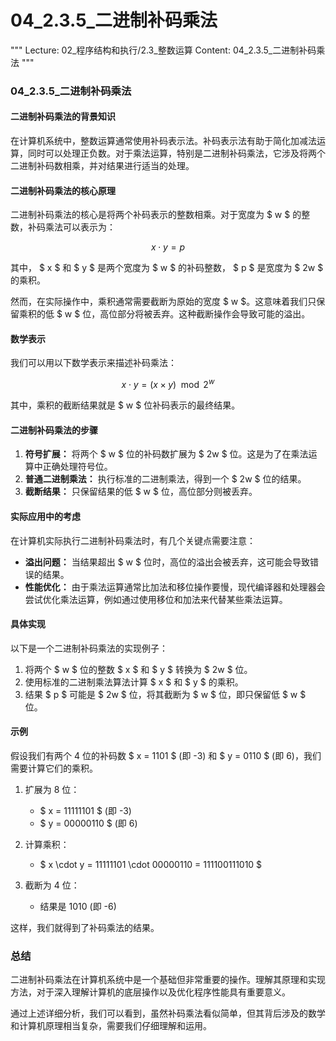 # 04_2.3.5_二进制补码乘法

"""
Lecture: 02_程序结构和执行/2.3_整数运算
Content: 04_2.3.5_二进制补码乘法
"""

### 04_2.3.5_二进制补码乘法

#### 二进制补码乘法的背景知识

在计算机系统中，整数运算通常使用补码表示法。补码表示法有助于简化加减法运算，同时可以处理正负数。对于乘法运算，特别是二进制补码乘法，它涉及将两个二进制补码数相乘，并对结果进行适当的处理。

#### 二进制补码乘法的核心原理

二进制补码乘法的核心是将两个补码表示的整数相乘。对于宽度为 $ w $ 的整数，补码乘法可以表示为：

$$ x \cdot y = p $$

其中， $ x $ 和 $ y $ 是两个宽度为 $ w $ 的补码整数， $ p $ 是宽度为 $ 2w $ 的乘积。

然而，在实际操作中，乘积通常需要截断为原始的宽度 $ w $。这意味着我们只保留乘积的低 $ w $ 位，高位部分将被丢弃。这种截断操作会导致可能的溢出。

#### 数学表示

我们可以用以下数学表示来描述补码乘法：

$$ x \cdot y = \left( x \times y \right) \mod 2^w $$

其中，乘积的截断结果就是 $ w $ 位补码表示的最终结果。

#### 二进制补码乘法的步骤

1. **符号扩展：** 将两个 $ w $ 位的补码数扩展为 $ 2w $ 位。这是为了在乘法运算中正确处理符号位。
2. **普通二进制乘法：** 执行标准的二进制乘法，得到一个 $ 2w $ 位的结果。
3. **截断结果：** 只保留结果的低 $ w $ 位，高位部分则被丢弃。

#### 实际应用中的考虑

在计算机实际执行二进制补码乘法时，有几个关键点需要注意：

- **溢出问题：** 当结果超出 $ w $ 位时，高位的溢出会被丢弃，这可能会导致错误的结果。
- **性能优化：** 由于乘法运算通常比加法和移位操作要慢，现代编译器和处理器会尝试优化乘法运算，例如通过使用移位和加法来代替某些乘法运算。

#### 具体实现

以下是一个二进制补码乘法的实现例子：

1. 将两个 $ w $ 位的整数 $ x $ 和 $ y $ 转换为 $ 2w $ 位。
2. 使用标准的二进制乘法算法计算 $ x $ 和 $ y $ 的乘积。
3. 结果 $ p $ 可能是 $ 2w $ 位，将其截断为 $ w $ 位，即只保留低 $ w $ 位。

#### 示例

假设我们有两个 4 位的补码数 $ x = 1101 $ (即 -3) 和 $ y = 0110 $ (即 6)，我们需要计算它们的乘积。

1. 扩展为 8 位：
   - $ x = 11111101 $ (即 -3)
   - $ y = 00000110 $ (即 6)

2. 计算乘积：
   - $ x \cdot y = 11111101 \cdot 00000110 = 111100111010 $

3. 截断为 4 位：
   - 结果是 1010 (即 -6)

这样，我们就得到了补码乘法的结果。

### 总结

二进制补码乘法在计算机系统中是一个基础但非常重要的操作。理解其原理和实现方法，对于深入理解计算机的底层操作以及优化程序性能具有重要意义。

通过上述详细分析，我们可以看到，虽然补码乘法看似简单，但其背后涉及的数学和计算机原理相当复杂，需要我们仔细理解和运用。
